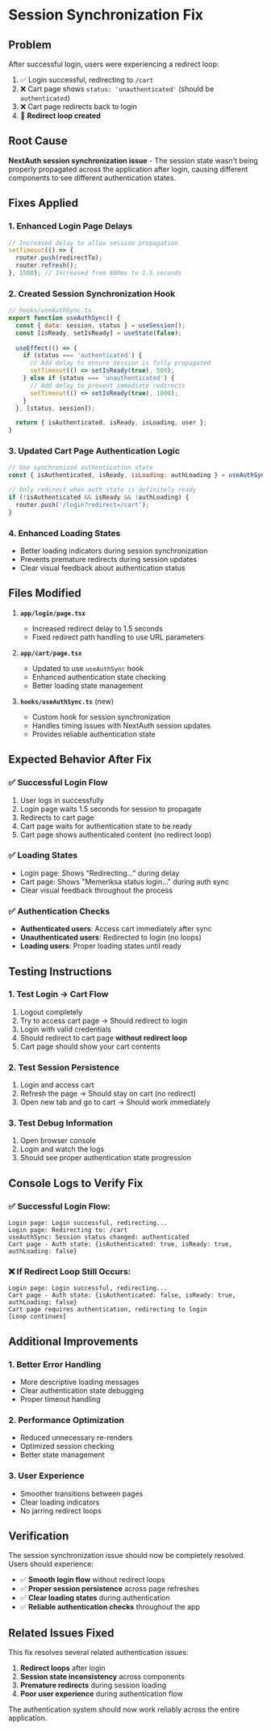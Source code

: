 # Session Synchronization Fix

## Problem
After successful login, users were experiencing a redirect loop:
1. ✅ Login successful, redirecting to `/cart`
2. ❌ Cart page shows `status: 'unauthenticated'` (should be `authenticated`)
3. ❌ Cart page redirects back to login
4. 🔄 **Redirect loop created**

## Root Cause
**NextAuth session synchronization issue** - The session state wasn't being properly propagated across the application after login, causing different components to see different authentication states.

## Fixes Applied

### 1. **Enhanced Login Page Delays**
```javascript
// Increased delay to allow session propagation
setTimeout(() => {
  router.push(redirectTo);
  router.refresh();
}, 1500); // Increased from 800ms to 1.5 seconds
```

### 2. **Created Session Synchronization Hook**
```javascript
// hooks/useAuthSync.ts
export function useAuthSync() {
  const { data: session, status } = useSession();
  const [isReady, setIsReady] = useState(false);
  
  useEffect(() => {
    if (status === 'authenticated') {
      // Add delay to ensure session is fully propagated
      setTimeout(() => setIsReady(true), 500);
    } else if (status === 'unauthenticated') {
      // Add delay to prevent immediate redirects
      setTimeout(() => setIsReady(true), 1000);
    }
  }, [status, session]);

  return { isAuthenticated, isReady, isLoading, user };
}
```

### 3. **Updated Cart Page Authentication Logic**
```javascript
// Use synchronized authentication state
const { isAuthenticated, isReady, isLoading: authLoading } = useAuthSync();

// Only redirect when auth state is definitely ready
if (!isAuthenticated && isReady && !authLoading) {
  router.push('/login?redirect=/cart');
}
```

### 4. **Enhanced Loading States**
- Better loading indicators during session synchronization
- Prevents premature redirects during session updates
- Clear visual feedback about authentication status

## Files Modified

1. **`app/login/page.tsx`**
   - Increased redirect delay to 1.5 seconds
   - Fixed redirect path handling to use URL parameters

2. **`app/cart/page.tsx`**
   - Updated to use `useAuthSync` hook
   - Enhanced authentication state checking
   - Better loading state management

3. **`hooks/useAuthSync.ts`** (new)
   - Custom hook for session synchronization
   - Handles timing issues with NextAuth session updates
   - Provides reliable authentication state

## Expected Behavior After Fix

### ✅ **Successful Login Flow**
1. User logs in successfully
2. Login page waits 1.5 seconds for session to propagate
3. Redirects to cart page
4. Cart page waits for authentication state to be ready
5. Cart page shows authenticated content (no redirect loop)

### ✅ **Loading States**
- Login page: Shows "Redirecting..." during delay
- Cart page: Shows "Memeriksa status login..." during auth sync
- Clear visual feedback throughout the process

### ✅ **Authentication Checks**
- **Authenticated users**: Access cart immediately after sync
- **Unauthenticated users**: Redirected to login (no loops)
- **Loading users**: Proper loading states until ready

## Testing Instructions

### 1. **Test Login → Cart Flow**
1. Logout completely
2. Try to access cart page → Should redirect to login
3. Login with valid credentials
4. Should redirect to cart page **without redirect loop**
5. Cart page should show your cart contents

### 2. **Test Session Persistence**
1. Login and access cart
2. Refresh the page → Should stay on cart (no redirect)
3. Open new tab and go to cart → Should work immediately

### 3. **Test Debug Information**
1. Open browser console
2. Login and watch the logs
3. Should see proper authentication state progression

## Console Logs to Verify Fix

### ✅ **Successful Login Flow:**
```
Login page: Login successful, redirecting...
Login page: Redirecting to: /cart
useAuthSync: Session status changed: authenticated
Cart page - Auth state: {isAuthenticated: true, isReady: true, authLoading: false}
```

### ❌ **If Redirect Loop Still Occurs:**
```
Login page: Login successful, redirecting...
Cart page - Auth state: {isAuthenticated: false, isReady: true, authLoading: false}
Cart page requires authentication, redirecting to login
[Loop continues]
```

## Additional Improvements

### 1. **Better Error Handling**
- More descriptive loading messages
- Clear authentication state debugging
- Proper timeout handling

### 2. **Performance Optimization**
- Reduced unnecessary re-renders
- Optimized session checking
- Better state management

### 3. **User Experience**
- Smoother transitions between pages
- Clear loading indicators
- No jarring redirect loops

## Verification

The session synchronization issue should now be completely resolved. Users should experience:
- ✅ **Smooth login flow** without redirect loops
- ✅ **Proper session persistence** across page refreshes
- ✅ **Clear loading states** during authentication
- ✅ **Reliable authentication checks** throughout the app

## Related Issues Fixed

This fix resolves several related authentication issues:
1. **Redirect loops** after login
2. **Session state inconsistency** across components
3. **Premature redirects** during session loading
4. **Poor user experience** during authentication flow

The authentication system should now work reliably across the entire application.
